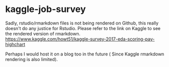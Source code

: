 # kaggle-job-survey

Sadly, rstudio/rmarkdown files is not being rendered on Github, this really doesn't do any justice for Rstudio. Please refer to the link on Kaggle to see the rendered version of rmarkdown. 
https://www.kaggle.com/howt51/kaggle-survey-2017-eda-scoring-pay-highchart

Perhaps I would host it on a blog too in the future ( Since Kaggle rmarkdown rendering is also limited). 
